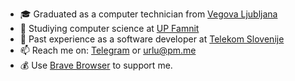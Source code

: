 - 🎓 Graduated as a computer technician from [Vegova Ljubljana](https://www.vegova.si/)
- 🏫 Studiying computer science at [UP Famnit](https://www.famnit.upr.si/en)
- 💼 Past experience as a software developer at [Telekom Slovenije](https://www.telekom.si/) 
- 📫 Reach me on: [Telegram](https://t.me/urluur/) or [urlu@pm.me](mailto:urlu@pm.me)
- 💰 Use [Brave Browser](https://brave.com) to support me.

